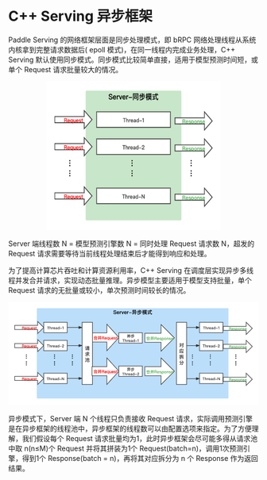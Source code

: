 # C++ Serving 异步框架

Paddle Serving 的网络框架层面是同步处理模式，即 bRPC 网络处理线程从系统内核拿到完整请求数据后( epoll 模式)，在同一线程内完成业务处理，C++ Serving 默认使用同步模式。同步模式比较简单直接，适用于模型预测时间短，或单个 Request 请求批量较大的情况。

<p align="center">
<img src='../images/syn_mode.png' width = "350" height = "300">
<p>

Server 端线程数 N = 模型预测引擎数 N = 同时处理 Request 请求数 N，超发的 Request 请求需要等待当前线程处理结束后才能得到响应和处理。


为了提高计算芯片吞吐和计算资源利用率，C++ Serving 在调度层实现异步多线程并发合并请求，实现动态批量推理。异步模型主要适用于模型支持批量，单个 Request 请求的无批量或较小，单次预测时间较长的情况。

<p align="center">
<img src='../images/asyn_mode.png'>
<p>

异步模式下，Server 端 N 个线程只负责接收 Request 请求，实际调用预测引擎是在异步框架的线程池中，异步框架的线程数可以由配置选项来指定。为了方便理解，我们假设每个 Request 请求批量均为1，此时异步框架会尽可能多得从请求池中取 n(n≤M)个 Request 并将其拼装为1个 Request(batch=n)，调用1次预测引擎，得到1个 Response(batch = n)，再将其对应拆分为 n 个 Response 作为返回结果。
